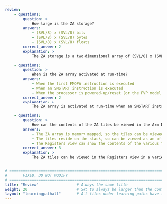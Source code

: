 ```yaml
---
review:
    - questions:
        question: >
            How large is the ZA storage?
        answers:
            - (SVL/8) x (SVL/8) bits
            - (SVL/8) x (SVL/8) bytes
            - (SVL/8) x (SVL/8) floats
        correct_answer: 2
        explanation: >
            The ZA storage is a two-dimensional array of (SVL/8) x (SVL/8) bytes. Since SVL is a power of two in the range 128 to 2048 bits, (SVL/8) will be a power of two in the range 16 to 256 bytes.

    - questions:
        question: >
            When is the ZA array activated at run-time?
        answers:
            - When the first FMOPA instruction is executed
            - When an SMSTART instruction is executed
            - When the processor is powered-up/reset (or the FVP model is started)
        correct_answer: 2
        explanation: >
            The ZA array is activated at run-time when an SMSTART instruction is executed.

    - questions:
        question: >
            How can the contents of the ZA tiles be viewed in the Arm Debugger?
        answers:
            - The ZA array is memory mapped, so the tiles can be viewed by their address in the Memory view
            - The tiles reside on the stack, so can be viewed as an offset from the Stack Pointer
            - The Registers view can show the contents of the various tiles in a variety of formats
        correct_answer: 3
        explanation: >
            The ZA tiles can be viewed in the Registers view in a variety of formats.  Their contents can also be viewed in the Commands view by using `output` commands.


# ================================================================================
#       FIXED, DO NOT MODIFY
# ================================================================================
title: "Review"                 # Always the same title
weight: 20                      # Set to always be larger than the content in this path
layout: "learningpathall"       # All files under learning paths have this same wrapper
---
```

